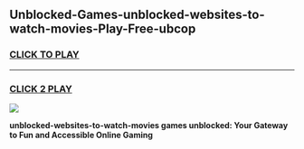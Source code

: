 
## Unblocked-Games-unblocked-websites-to-watch-movies-Play-Free-ubcop
<h3>
<a href="https://premium76.site?title=unblocked-websites-to-watch-movies&ref=18A1">CLICK TO PLAY</a></h3>
<hr>

<h3>
<a href="https://premium76.site?title=unblocked-websites-to-watch-movies&ref=18A1">CLICK 2 PLAY</a>
  
</h3>

<a href="https://premium76.site?title=unblocked-websites-to-watch-movies&ref=18A1"><img src="https://clearcache.store/games.png"></a>


**unblocked-websites-to-watch-movies games unblocked: Your Gateway to Fun and Accessible Online Gaming**

